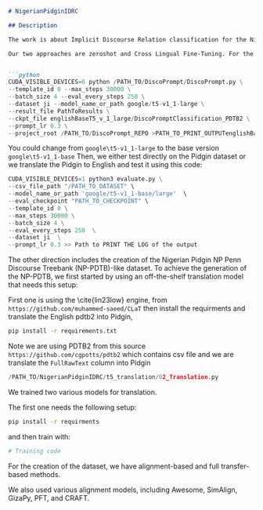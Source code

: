 ```markdown
# NigerianPidginIDRC

## Description

The work is about Implicit Discourse Relation classification for the Nigerian Pidgin language. Nigerian Pidgin is spoken by about 100 million people yet is considered a low-resource language. Our focus is on the discourse relation classification, particularly in the implicit setting.

Our two approaches are zeroshot and Cross Lingual Fine-Tuning. For the zeroshot approach, we start by training a state-of-the-art model in English using the following code:


```python
CUDA_VISIBLE_DEVICES=6 python /PATH_TO/DiscoPrompt/DiscoPrompt.py \
--template_id 0 --max_steps 30000 \
--batch_size 4 --eval_every_steps 250 \
--dataset ji --model_name_or_path google/t5-v1_1-large \
--result_file PathToResults \
--ckpt_file englishBaseT5_v_1_large/DiscoPromptClassification_PDTB2 \
--prompt_lr 0.3 \
--project_root /PATH_TO/DiscoPrompt_REPO >PATH_TO_PRINT_OUTPUTenglishBaselineT5_v_1_1large/t5V1_1LargeLog.txt
```
You could change from `google\t5-v1_1-large` to the base version `google\t5-v1_1-base`
Then, we either test directly on the Pidgin dataset or we translate the Pidgin to English and test it using this code:

```python
CUDA_VISIBLE_DEVICES=1 python3 evaluate.py \
--csv_file_path "/PATH_TO_DATASET" \
--model_name_or_path 'google/t5-v1_1-base/large'  \
--eval_checkpoint "PATH_TO_CHECKPOINT" \
--template_id 0 \
--max_steps 30000 \
--batch_size 4 \
--eval_every_steps 250  \
--dataset ji  \
--prompt_lr 0.3 >> Path to PRINT THE LOG of the output
```

The other direction includes the creation of the Nigerian Pidgin NP Penn Discourse Treebank (NP-PDTB)-like dataset. To achieve the generation of the NP-PDTB, we first started by using an off-the-shelf translation model that needs this setup:

First one is using the \cite{lin23low} engine, from `https://github.com/muhammed-saeed/CLaT` then install the requirments and translate the English pdtb2 into Pidgin, 
```bash
pip install -r requirements.txt
```

Note we are using PDTB2 from this source `https://github.com/cgpotts/pdtb2` which contains csv file and we are translate the `FullRawText` column into Pidgin

```python
/PATH_TO/NigerianPidginIDRC/t5_translation/02_Translation.py
```

We trained two various models for translation.

The first one needs the following setup:

```bash
pip install -r requirments
```

and then train with:

```python
# Training code
```

For the creation of the dataset, we have alignment-based and full transfer-based methods.

We also used various alignment models, including Awesome, SimAlign, GizaPy, PFT, and CRAFT.
```

